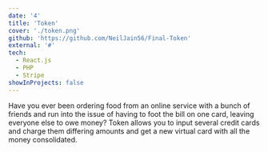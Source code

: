 ```yaml
---
date: '4'
title: 'Token'
cover: './token.png'
github: 'https://github.com/NeilJain56/Final-Token'
external: '#'
tech:
  - React.js
  - PHP
  - Stripe
showInProjects: false
---
```


Have you ever been ordering food from an online service with a bunch of friends and run into the issue of having to foot the bill on one card, leaving everyone else to owe money? Token allows you to input several credit cards and charge them differing amounts and get a new virtual card with all the money consolidated.
